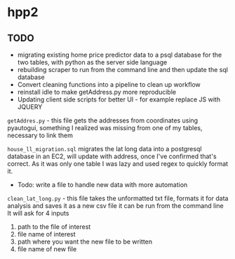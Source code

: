 # hpp2

## TODO
- migrating existing home price predictor data to a psql database for the two tables, with python as the server side language
- rebuilding scraper to run from the command line and then update the sql database
- Convert cleaning functions into a pipeline to clean up workflow
- reinstall idle to make getAddress.py more reproducible
- Updating client side scripts for better UI - for example replace JS with JQUERY


`getAddres.py` - this file gets the addresses from coordinates using pyautogui, something I realized was missing from one of my tables, necessary to link them

`house_ll_migration.sql` migrates the lat long data into a postgresql database in an EC2, will update with address, once I've confirmed that's correct.
As it was only one table I was lazy and used regex to quickly format it. 
- Todo: write a file to handle new data with more automation

`clean_lat_long.py` - this file takes the unformatted txt file, formats it for data analysis and saves it as a new csv file it can be run from the command line
It will ask for 4 inputs
1. path to the file of interest
2. file name of interest
3. path where you want the new file to be written
4. file name of new file
